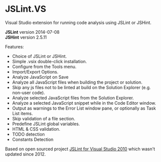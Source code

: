 # JSLint.VS
Visual Studio extension for running code analysis using JSLint or JSHint.

<strong>JSLint</strong> version 2014-07-08<br />
<strong>JSHint</strong> version 2.5.11

Features:

* Choice of JSLint or JSHint.
* Simple .vsix double-click installation.
* Configure from the Tools menu.
* Import/Export Options.
* Analyze JavaScript on Save
* Analyze all JavaScript files when building the project or solution.
* Skip any js files not to be linted at build on the Solution Explorer (e.g. non-user code).
* Analyze selected JavaScript files from the Solution Explorer.
* Analyze a selected JavaScript snippet while in the Code Editor window.
* Output as warnings to the Error List window pane, or optionally as Task List items.
* Skip validation of a file section.
* Predefine JSLint global variables.
* HTML & CSS validation.
* TODO detection
* Constants Detection

Based on open sourced project <a href="http://jslint4vs2010.codeplex.com/">JSLint for Visual Studio 2010</a> which wasn't updated since 2012.
